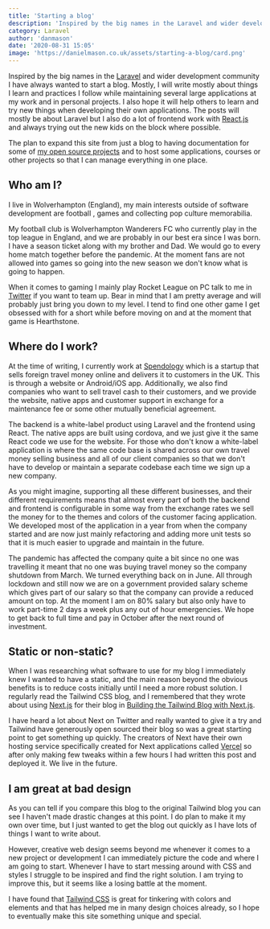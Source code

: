 ```yaml
---
title: 'Starting a blog'
description: 'Inspired by the big names in the Laravel and wider development community I have always wanted to start a blog. Mostly, I will write mostly about things I learn and practices I follow while maintaining several large applications at my work and in personal projects. I also hope it will help others to learn and try new things when developing their own applications. The posts will mostly be about Laravel but I also do a lot of frontend work with React and always trying out the new kids on the block where possible.'
category: Laravel
author: 'danmason'
date: '2020-08-31 15:05'
image: 'https://danielmason.co.uk/assets/starting-a-blog/card.png'
---
```


Inspired by the big names in the [Laravel](https://laravel.com) and wider development community I have always wanted
to start a blog. Mostly, I will write mostly about things I learn and practices I follow while maintaining several
large applications at my work and in personal projects. I also hope it will help others to learn and try new things
when developing their own applications. The posts will mostly be about Laravel but I also do a lot of frontend
work with [React.js](https://reactjs.org) and always trying out the new kids on the block where possible.

<!--more-->

The plan to expand this site from just a blog to having documentation for some of
[my open source projects](https://github.com/fidum) and to host some applications, courses or other projects so that
I can manage everything in one place.

## Who am I?
I live in Wolverhampton (England), my main interests outside of software development are football
, games and collecting pop culture memorabilia.

My football club is Wolverhampton Wanderers FC who currently play in the top league in England, and we are probably in
our best era since I was born. I have a season ticket along with my brother and Dad. We would go to every home match
together before the pandemic. At the moment fans are not allowed into games so going into the new season we don't
know what is going to happen.

When it comes to gaming I mainly play Rocket League on PC talk to me in [Twitter](https://twitter.com/danmasonmp) if
you want to team up. Bear in mind that I am pretty average and will probably just bring you down to my level. I tend
to find one other game I get obsessed with for a short while before moving on and at the moment that game is
Hearthstone.

## Where do I work?
At the time of writing, I currently work at [Spendology](https://spendology.com) which is a startup that sells foreign
travel money online and delivers it to customers in the UK. This is through a website or Android/iOS
app. Additionally, we also find companies who want to sell travel cash to their customers, and we provide the
website, native apps and customer support in exchange for a maintenance fee or some other mutually beneficial
agreement.

The backend is a white-label product using Laravel and the frontend using React. The native apps are built using
cordova, and we just give it the same React code we use for the website. For those who don't know a white-label
application is where the same code base is shared across our own travel money selling business and all of our client
companies so that we don't have to develop or maintain a separate codebase each time we sign up a new company.

As you might imagine, supporting all these different businesses, and their different requirements means that almost
every part of both the backend and frontend is configurable in some way from the exchange rates we sell the money for
to the themes and colors of the customer facing application. We developed most of the application in a year from
when the company started and are now just mainly refactoring and adding more unit tests so that it is much easier to
upgrade and maintain in the future.

The pandemic has affected the company quite a bit since no one was travelling it meant that no one was buying travel
money so the company shutdown from March. We turned everything back on in June. All through lockdown and still now we
are on a government provided salary scheme which gives part of our salary so that the company can provide a reduced
amount on top. At the moment I am on 80% salary but also only have to work part-time 2 days a week plus any out of hour
emergencies. We hope to get back to full time and pay in October after the next round of investment.

## Static or non-static?
When I was researching what software to use for my blog I immediately knew I wanted to have a static, and the main
reason beyond the obvious benefits is to reduce costs initially until I need a more robust solution. I regularly read
the Tailwind CSS blog, and I remembered that they wrote about using [Next.js](https://nextjs.org) for their blog in
[Building the Tailwind Blog with Next.js](https://blog.tailwindcss.com/building-the-tailwind-blog).

I have heard a lot about Next on Twitter and really wanted to give it a try and Tailwind have generously open sourced
their blog so was a great starting point to get something up quickly. The creators of Next have their own hosting
service specifically created for Next applications called [Vercel](https:://vercel.com) so after only making few
tweaks within a few hours I had written this post and deployed it. We live in the future.

## I am great at bad design
As you can tell if you compare this blog to the original Tailwind blog you can see I haven't made drastic changes at
this point. I do plan to make it my own over time, but I just wanted to get the blog out quickly as I have lots of
things I want to write about.

However, creative web design seems beyond me whenever it comes to a new project or development I can immediately
picture the code and where I am going to start. Whenever I have to start messing around with CSS and styles I
struggle to be inspired and find the right solution. I am trying to improve this, but it seems like a losing battle
at the moment.

I have found that [Tailwind CSS](https://tailwindcss.com/) is great for tinkering with colors and elements and that
has helped me in many design choices already, so I hope to eventually make this site something unique and special.
